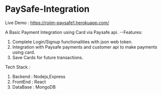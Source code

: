 # PaySafe-Integration
Live Demo : https://roiim-paysafe1.herokuapp.com/

A Basic Payment Integration using Card via Paysafe api.
--Features:
1. Complete Login/Signup functionalities with json web token.
2. Integration with Paysafe payments and customer api to make payments using card.
3. Save Cards for future transactions.


Tech Stack : 
1. Backend : Nodejs,Express
2. FrontEnd : React
3. DataBase : MongoDB
